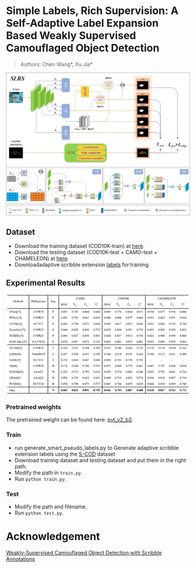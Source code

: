 # Simple Labels, Rich Supervision: A Self-Adaptive Label Expansion Based Weakly Supervised Camouflaged Object Detection 
> Authors: Chen Wang*, Xu Jia*

![SLRS](./Image/SLRS.jpg)

## Dataset
- Download the training dataset (COD10K-train) at [here](https://drive.google.com/drive/folders/1zW9ngyh2RKmwfApC_PhVpXKomUk71ER-?usp=drive_link).
- Download the testing dataset (COD10K-test + CAMO-test + CHAMELEON) at [here](https://drive.google.com/drive/folders/1C2TPmsHwI9hyNcbyRVjg8uWl1Bs8YGTs?usp=drive_link).
- Downloadadaptive scribble extension [labels]() for training.

## Experimental Results
![Evaluation](./Image/Result.jpg)


### Pretrained weights
The pretrained weight can be found here:
[pvt_v2_b2](https://drive.google.com/file/d/1Or3V5O3gA0w7MM6ZhQ7r00kpxfKO93GY/view?usp=drive_link).

### Train
- run generate_smart_pseudo_labels.py to Generate adaptive scribble extension labels using the [S-COD](https://drive.google.com/file/d/1u7PRtZDu2vXCRe0o2SplVYa7ESoZQFR-/view?usp=sharing) dataset
- Download training dataset and testing dataset and put them in the right path.
- Modify the path in `train.py`.
- Run `python train.py`.

### Test
- Modify the path and filename.
- Run `python test.py`.

# Acknowledgement
[Weakly-Supervised Camouflaged Object Detection with Scribble Annotations](https://github.com/dddraxxx/Weakly-Supervised-Camouflaged-Object-Detection-with-Scribble-Annotations)
